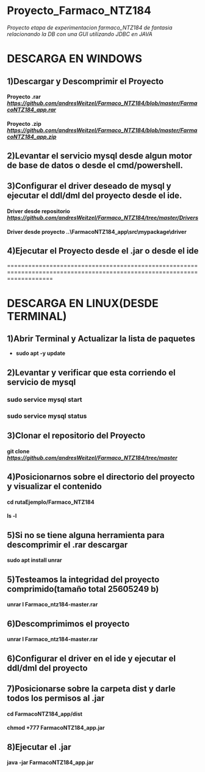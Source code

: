 # Proyecto_Farmaco_NTZ184
*Proyecto  etapa de experimentacion farmaco_NTZ184 de fantasia relacionando la DB con una GUI utilizando JDBC en JAVA*

# DESCARGA EN WINDOWS


## 1)Descargar y Descomprimir el Proyecto

#### Proyecto .rar ***https://github.com/andresWeitzel/Farmaco_NTZ184/blob/master/FarmacoNTZ184_app.rar***
#### Proyecto .zip ***https://github.com/andresWeitzel/Farmaco_NTZ184/blob/master/FarmacoNTZ184_app.zip***


## 2)Levantar el servicio mysql desde algun motor de base de datos o desde el cmd/powershell.


## 3)Configurar el driver deseado de mysql  y ejecutar el ddl/dml del proyecto  desde el ide.


#### Driver desde repositorio ***https://github.com/andresWeitzel/Farmaco_NTZ184/tree/master/Drivers*** 
#### Driver desde proyecto **..\FarmacoNTZ184_app\src\mypackage\driver**

## 4)Ejecutar el Proyecto desde el .jar  o desde el ide


=========================================================================================================================
# DESCARGA EN LINUX(DESDE TERMINAL)
## 1)Abrir Terminal y Actualizar la lista de paquetes
* **sudo apt -y update**

## 2)Levantar y verificar que esta corriendo el servicio de mysql
### sudo service mysql start
### sudo service mysql status

## 3)Clonar el repositorio del Proyecto
#### git clone ***https://github.com/andresWeitzel/Farmaco_NTZ184/tree/master***


## 4)Posicionarnos sobre el directorio del proyecto y visualizar el contenido
#### cd rutaEjemplo/Farmaco_NTZ184
#### ls -l

## 5)Si no se tiene alguna herramienta para descomprimir el .rar descargar
#### sudo apt install unrar

## 5)Testeamos la integridad del proyecto comprimido(tamaño total 25605249 b)
#### unrar l Farmaco_ntz184-master.rar

## 6)Descomprimimos el proyecto
#### unrar l Farmaco_ntz184-master.rar

## 6)Configurar el driver en el ide y ejecutar el ddl/dml del proyecto

## 7)Posicionarse sobre la carpeta dist y darle todos los permisos al .jar
####  cd FarmacoNTZ184_app/dist
####  chmod +777 FarmacoNTZ184_app.jar

## 8)Ejecutar el .jar
#### java -jar FarmacoNTZ184_app.jar




